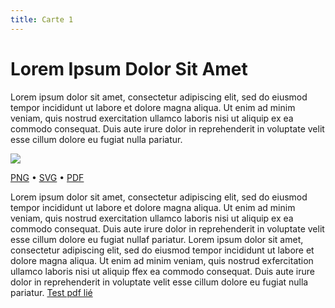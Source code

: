 ```yaml
---
title: Carte 1
---
```


# Lorem Ipsum Dolor Sit Amet

Lorem ipsum dolor sit amet, consectetur adipiscing elit, sed do eiusmod tempor incididunt ut labore et dolore magna aliqua. Ut enim ad minim veniam, quis nostrud exercitation ullamco laboris nisi ut aliquip ex ea commodo consequat. Duis aute irure dolor in reprehenderit in voluptate velit esse cillum dolore eu fugiat nulla pariatur. 


![](https://media.paxpar.tech/ludi/card_1_recto.png)

[PNG](https://media.paxpar.tech/ludi/card_1_recto.png) • [SVG](https://media.paxpar.tech/ludi/card_1_recto.svg) • [PDF](https://media.paxpar.tech/ludi/card_1_recto.pdf)

Lorem ipsum dolor sit amet, consectetur adipiscing elit, sed do eiusmod tempor incididunt ut labore et dolore magna aliqua. Ut enim ad minim veniam, quis nostrud exercitation ullamco laboris nisi ut aliquip ex ea commodo consequat. Duis aute irure dolor in reprehenderit in voluptate velit esse cillum dolore eu fugiat nullaf pariatur. Lorem ipsum dolor sit amet, consectetur adipiscing elit, sed do eiusmod tempor incididunt ut labore et dolore magna aliqua. Ut enim ad minim veniam, quis nostrud exfercitation ullamco laboris nisi ut aliquip ffex ea commodo consequat. Duis aute irure dolor in reprehenderit in voluptate velit esse cillum dolore eu fugiat nulla pariatur. [Test pdf lié](/pdf/test.pdf)


